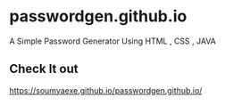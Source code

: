 # passwordgen.github.io
A Simple Password Generator Using HTML , CSS , JAVA
## Check It out 
https://soumyaexe.github.io/passwordgen.github.io/
